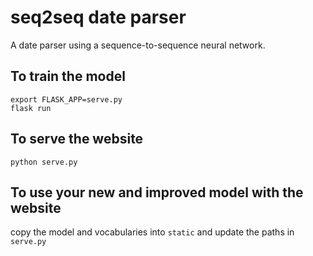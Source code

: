 # seq2seq date parser

A date parser using a sequence-to-sequence neural network.

## To train the model

```
export FLASK_APP=serve.py
flask run
```

## To serve the website

`python serve.py`


## To use your new and improved model with the website

copy the model and vocabularies into `static` and update the paths in `serve.py`

